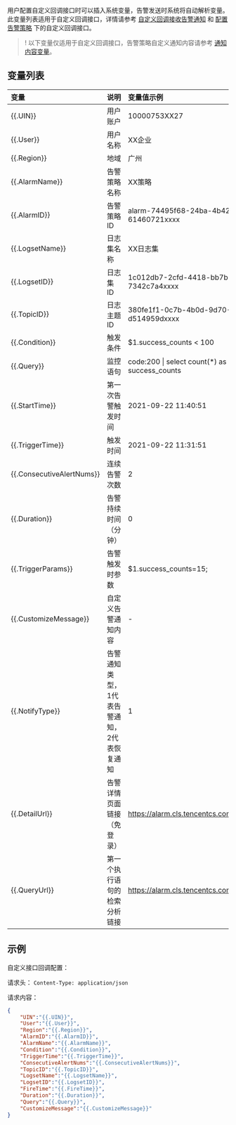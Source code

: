 用户配置自定义回调接口时可以插入系统变量，告警发送时系统将自动解析变量。此变量列表适用于自定义回调接口，详情请参考 [自定义回调接收告警通知](https://cloud.tencent.com/document/product/614/59406) 和 [配置告警策略](https://cloud.tencent.com/document/product/614/51742) 下的自定义回调接口。

>! 以下变量仅适用于自定义回调接口，告警策略自定义通知内容请参考 [通知内容变量](https://cloud.tencent.com/document/product/614/59436)。
>

## 变量列表

| 变量                      | 说明                             | 变量值示例                                    |
| :------------------------ | :------------------------------- | :--------------------------------------------- |
| {{.UIN}}                  | 用户账户                         | 10000753XX27                                  |
| {{.User}}                 | 用户名称                         | XX企业                                        |
| {{.Region}}               | 地域                             | 广州                                          |
| {{.AlarmName}}            | 告警策略名称                     | XX策略                                        |
| {{.AlarmID}}              | 告警策略 ID                      | alarm-74495f68-24ba-4b42-a8c1-61460721xxxx    |
| {{.LogsetName}}           | 日志集名称                       | XX日志集                                      |
| {{.LogsetID}}             | 日志集 ID                        | 1c012db7-2cfd-4418-bb7b-7342c7a4xxxx          |
| {{.TopicID}}              | 日志主题 ID                      | 380fe1f1-0c7b-4b0d-9d70-d514959dxxxx          |
| {{.Condition}}            | 触发条件                         | $1.success_counts < 100                       |
| {{.Query}}                | 监控语句                         | code:200 \| select count(\*) as success_counts |
| {{.StartTime}}            | 第一次告警触发时间 | 2021-09-22 11:40:51                                 |
| {{.TriggerTime}}          | 触发时间                         | 2021-09-22 11:31:51                           |
| {{.ConsecutiveAlertNums}} | 连续告警次数                     | 2                                             |
| {{.Duration}}             | 告警持续时间（分钟）             | 0                                             |
| {{.TriggerParams}}            | 告警触发时参数             |  $1.success_counts=15;                                            |
| {{.CustomizeMessage}}     | 自定义告警通知内容               |  -                                             |
| {{.NotifyType}}      |   告警通知类型，1代表告警通知，2代表恢复通知     | 1     |
| {{.DetailUrl}}  | 告警详情页面链接（免登录）  | https://alarm.cls.tencentcs.com/CJNmxxxx  |
| {{.QueryUrl}}  | 第一个执行语句的检索分析链接  | https://alarm.cls.tencentcs.com/Olw8xxxx  |
 

## 示例

自定义接口回调配置：

请求头： `Content-Type: application/json `

请求内容：
```json
{
	"UIN":"{{.UIN}}",
	"User":"{{.User}}",
	"Region":"{{.Region}}",
	"AlarmID":"{{.AlarmID}}",
	"AlarmName":"{{.AlarmName}}",
	"Condition":"{{.Condition}}",
	"TriggerTime":"{{.TriggerTime}}",
	"ConsecutiveAlertNums":"{{.ConsecutiveAlertNums}}",
	"TopicID":"{{.TopicID}}",
	"LogsetName":"{{.LogsetName}}",
	"LogsetID":"{{.LogsetID}}",
	"FireTime":"{{.FireTime}}",
	"Duration":"{{.Duration}}",
	"Query":"{{.Query}}",
	"CustomizeMessage":"{{.CustomizeMessage}}"
}
```
